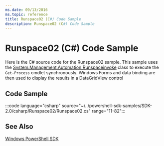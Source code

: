 ```yaml
---
ms.date: 09/13/2016
ms.topic: reference
title: Runspace02 (C#) Code Sample
description: Runspace02 (C#) Code Sample
---
```

# Runspace02 (C#) Code Sample

Here is the C# source code for the Runspace02 sample. This sample uses the
[System.Management.Automation.Runspaceinvoke](/dotnet/api/System.Management.Automation.RunspaceInvoke)
class to execute the `Get-Process` cmdlet synchronously. Windows Forms and data binding are then
used to display the results in a DataGridView control

## Code Sample

:::code language="csharp" source="~/../powershell-sdk-samples/SDK-2.0/csharp/Runspace02/Runspace02.cs" range="11-82":::

## See Also

[Windows PowerShell SDK](../windows-powershell-reference.md)
